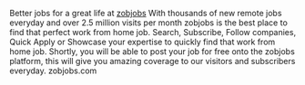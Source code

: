 Better jobs for a great life at <a href="https://zobjobs.com">zobjobs</a>
With thousands of new remote jobs everyday and over 2.5 million visits per month zobjobs is the best place to find that perfect work from home job. Search, Subscribe, Follow companies, Quick Apply or Showcase your expertise to quickly find that work from home job. Shortly, you will be able to post your job for free onto the zobjobs platform, this will give you amazing coverage to our visitors and subscribers everyday. zobjobs.com
